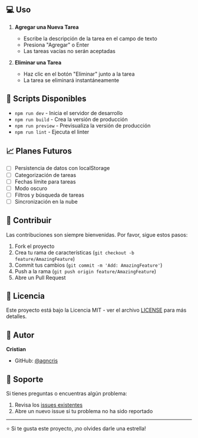 ## 💻 Uso

1. **Agregar una Nueva Tarea**

   - Escribe la descripción de la tarea en el campo de texto
   - Presiona "Agregar" o Enter
   - Las tareas vacías no serán aceptadas

2. **Eliminar una Tarea**
   - Haz clic en el botón "Eliminar" junto a la tarea
   - La tarea se eliminará instantáneamente

## 🔧 Scripts Disponibles

- `npm run dev` - Inicia el servidor de desarrollo
- `npm run build` - Crea la versión de producción
- `npm run preview` - Previsualiza la versión de producción
- `npm run lint` - Ejecuta el linter

## 📈 Planes Futuros

- [ ] Persistencia de datos con localStorage
- [ ] Categorización de tareas
- [ ] Fechas límite para tareas
- [ ] Modo oscuro
- [ ] Filtros y búsqueda de tareas
- [ ] Sincronización en la nube

## 🤝 Contribuir

Las contribuciones son siempre bienvenidas. Por favor, sigue estos pasos:

1. Fork el proyecto
2. Crea tu rama de características (`git checkout -b feature/AmazingFeature`)
3. Commit tus cambios (`git commit -m 'Add: AmazingFeature'`)
4. Push a la rama (`git push origin feature/AmazingFeature`)
5. Abre un Pull Request

## 📝 Licencia

Este proyecto está bajo la Licencia MIT - ver el archivo [LICENSE](LICENSE) para más detalles.

## 👤 Autor

**Cristian**

- GitHub: [@agncris](https://github.com/agncris)

## 💬 Soporte

Si tienes preguntas o encuentras algún problema:

1. Revisa los [issues existentes](https://github.com/agncris/task-manager/issues)
2. Abre un nuevo issue si tu problema no ha sido reportado

---

⭐️ Si te gusta este proyecto, ¡no olvides darle una estrella!
